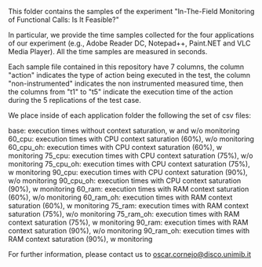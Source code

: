 This folder contains the samples of the experiment "In-The-Field Monitoring of Functional Calls: Is It Feasible?"

In particular, we provide the time samples collected for the four applications of our experiment (e.g., Adobe Reader DC, Notepad++, Paint.NET and VLC Media Player). All the time samples are measured in seconds.

Each sample file contained in this repository have 7 columns, the column "action" indicates the type of action being executed in the test, the column "non-instrumented" indicates the non instrumented measured time, then the columns from "t1" to "t5" indicate the execution time of the action during the 5 replications of the test case.

We place inside of each application folder the following the set of csv files:

base: 		execution times without context saturation, w and w/o monitoring
60_cpu: 	execution times with CPU context saturation (60%), w/o monitoring
60_cpu_oh:	execution times with CPU context saturation (60%), w monitoring
75_cpu:		execution times with CPU context saturation (75%), w/o monitoring
75_cpu_oh:	execution times with CPU context saturation (75%), w monitoring
90_cpu:		execution times with CPU context saturation (90%), w/o monitoring
90_cpu_oh:	execution times with CPU context saturation (90%), w monitoring 
60_ram: 	execution times with RAM context saturation (60%), w/o monitoring
60_ram_oh:	execution times with RAM context saturation (60%), w monitoring
75_ram:		execution times with RAM context saturation (75%), w/o monitoring
75_ram_oh:	execution times with RAM context saturation (75%), w monitoring
90_ram:		execution times with RAM context saturation (90%), w/o monitoring
90_ram_oh:	execution times with RAM context saturation (90%), w monitoring 

For further information, please contact us to oscar.cornejo@disco.unimib.it